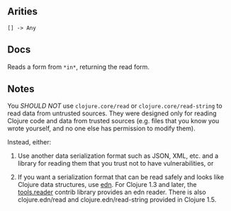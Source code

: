 ## Arities

    [] -> Any

## Docs

Reads a form from `*in*`, returning the read form.

## Notes

You *SHOULD NOT* use `clojure.core/read` or `clojure.core/read-string` to read data from untrusted sources.
They were designed only for reading Clojure code and data from trusted sources (e.g.
files that you know you wrote yourself, and no one else has permission to modify them).

Instead, either:

1. Use another data serialization format such as JSON, XML, etc.
   and a library for reading them that you trust not to have vulnerabilities, or

2. If you want a serialization format that can be read safely and looks like Clojure data structures, use [edn](https://github.com/edn-format/edn).
   For Clojure 1.3 and later, the [tools.reader](http://github.com/clojure/tools.reader) contrib library provides an edn reader.
   There is also clojure.edn/read and clojure.edn/read-string provided in Clojure 1.5.
